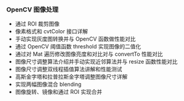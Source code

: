 ### OpenCV 图像处理

- 通过 ROI 裁剪图像
- 像素格式和 cvtColor 接口详解
- 手动实现灰度图转换并与 OpenCV 函数做性能对比
- 通过 OpenCV 阈值函数 threshold 实现图像的二值化
- 通过对 Mat 遍历修改图像亮度和对比对与 convertTo 性能对比
- 图像尺寸调整算法介绍并手动实现近邻算法并与 resize 函数性能对比
- 图像尺寸调整双线程插值算法讲解和性能测试
- 高斯金字塔和拉普拉斯金字塔调整图像尺寸详解
- 实现两幅图像混合 blending
- 图像旋转、镜像和通过 ROI 实现合并